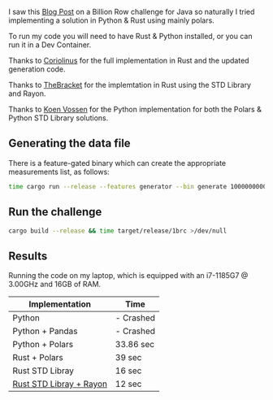 I saw this [Blog Post](https://www.morling.dev/blog/one-billion-row-challenge/) on a Billion Row challenge for Java so naturally I tried implementing a solution in Python & Rust using mainly polars. 

To run my code you will need to have Rust & Python installed, or you can run it in a Dev Container.

Thanks to [Coriolinus](https://github.com/coriolinus/1brc) for the full implementation in Rust and the updated generation code.

Thanks to [TheBracket](https://github.com/thebracket) for the implemtation in Rust using the STD Library and Rayon.

Thanks to [Koen Vossen](https://github.com/koenvo) for the Python implementation for both the Polars & Python STD Library solutions.

## Generating the data file

There is a feature-gated binary which can create the appropriate measurements list, as follows:

```sh
time cargo run --release --features generator --bin generate 1000000000
```
 
## Run the challenge

```sh
cargo build --release && time target/release/1brc >/dev/null
```

## Results

Running the code on my laptop, which is equipped with an i7-1185G7 @ 3.00GHz and 16GB of RAM.

| Implementation | Time | 
|----------------|------|
|        Python        |  - Crashed   | sec
|        Python + Pandas        |   - Crashed   |
|        Python + Polars        |   33.86 sec   |
|        Rust + Polars        |   39 sec   |  
|       Rust STD Libray        |   16 sec  |
|      [Rust STD Libray + Rayon](https://github.com/thebracket/one_billion_rows/blob/main/having_fun/src/lib.rs)         |   12 sec  |


